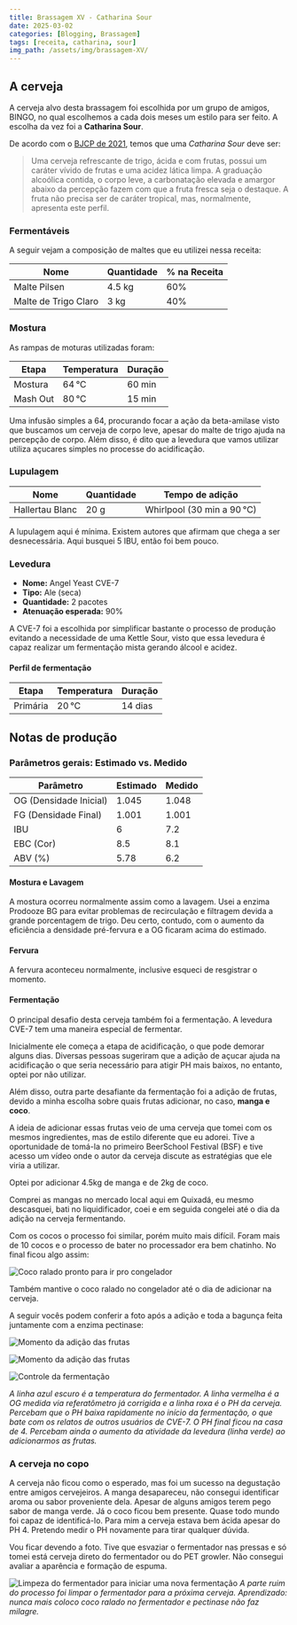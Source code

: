 ```yaml
---
title: Brassagem XV - Catharina Sour
date: 2025-03-02
categories: [Blogging, Brassagem]
tags: [receita, catharina, sour]
img_path: /assets/img/brassagem-XV/
---
```



## A cerveja

A cerveja alvo desta brassagem foi escolhida por um grupo de amigos, BINGO, no qual escolhemos a cada dois meses um estilo para ser feito. A escolha da vez foi a **Catharina Sour**.

De acordo com o [BJCP de 2021](https://bjcp-brasil.github.io/bjcp-2021-pt-br/), temos que uma *Catharina Sour* deve ser:

> Uma cerveja refrescante de trigo, ácida e com frutas, possui um caráter vívido de frutas e uma acidez lática limpa. A graduação alcoólica contida, o corpo leve, a carbonatação elevada e amargor abaixo da percepção fazem com que a fruta fresca seja o destaque. A fruta não precisa ser de caráter tropical, mas, normalmente, apresenta este perfil.



### Fermentáveis

A seguir vejam a composição de maltes que eu utilizei nessa receita:

| Nome                 | Quantidade | % na Receita |
| -------------------- | ---------- | ------------ |
| Malte Pilsen         | 4.5 kg     | 60%          |
| Malte de Trigo Claro | 3 kg       | 40%          |


### Mostura

As rampas de moturas utilizadas foram:

| Etapa    | Temperatura | Duração |
| -------- | ----------- | ------- |
| Mostura  | 64 °C       | 60 min  |
| Mash Out | 80 °C       | 15 min  |


Uma infusão simples a 64, procurando focar a ação da beta-amilase visto que buscamos um cerveja de corpo leve, apesar do malte de trigo ajuda na percepção de corpo. Além disso, é dito que a levedura que vamos utilizar utiliza açucares simples no processe do acidificação.


### Lupulagem

| Nome            | Quantidade | Tempo de adição            | 
| --------------- | ---------- | -------------------------- |
| Hallertau Blanc | 20 g       | Whirlpool (30 min a 90 °C) | 


A lupulagem aqui é mínima. Existem autores que afirmam que chega a ser desnecessária. Aqui busquei 5 IBU, então foi bem pouco.

### Levedura 


* **Nome:** Angel Yeast CVE-7
* **Tipo:** Ale (seca)
* **Quantidade:** 2 pacotes
* **Atenuação esperada:** 90%

A CVE-7 foi a escolhida por simplificar bastante o processo de produção evitando a necessidade de uma Kettle Sour, visto que essa levedura é capaz realizar um fermentação mista gerando álcool e acidez.

#### Perfil de fermentação

| Etapa    | Temperatura | Duração |
| -------- | ----------- | ------- |
| Primária | 20 °C       | 14 dias |




## Notas de produção

### Parâmetros gerais: Estimado vs. Medido

| Parâmetro              | Estimado | Medido |
| ---------------------- | -------- | ------ |
| OG (Densidade Inicial) | 1.045    | 1.048  |
| FG (Densidade Final)   | 1.001    | 1.001  |
| IBU                    | 6        | 7.2    |
| EBC (Cor)              | 8.5      | 8.1    |
| ABV (%)                | 5.78     | 6.2    |


#### Mostura e Lavagem

A mostura ocorreu normalmente assim como a lavagem. Usei a enzima Prodooze BG para evitar problemas de recirculação e filtragem devida a grande porcentagem de trigo. Deu certo, contudo, com o aumento da eficiência a densidade pré-fervura e a OG ficaram acima do estimado.


#### Fervura

A fervura aconteceu normalmente, inclusive esqueci de resgistrar o momento.

#### Fermentação

O principal desafio desta cerveja também foi a fermentação. A levedura CVE-7 tem uma maneira especial de fermentar.

Inicialmente ele começa a etapa de acidificação, o que pode demorar alguns dias. Diversas pessoas sugeriram que a adição de açucar ajuda na acidificação o que seria necessário para atigir PH mais baixos, no entanto, optei por não utilizar.

Além disso, outra parte desafiante da fermentação foi a adição de frutas, devido a minha escolha sobre quais frutas adicionar, no caso, **manga e coco**.

A ideia de adicionar essas frutas veio de uma cerveja que tomei com os mesmos ingredientes, mas de estilo diferente que eu adorei. Tive a oportunidade de tomá-la no primeiro BeerSchool Festival (BSF) e tive acesso um vídeo onde o autor da cerveja discute as estratégias que ele viria a utilizar.

Optei por adicionar 4.5kg de manga e de 2kg de coco.

Comprei as mangas no mercado local aqui em Quixadá, eu mesmo descasquei, bati no liquidificador, coei e em seguida congelei até o dia da adição na cerveja fermentando.

Com os cocos o processo foi similar, porém muito mais difícil. Foram mais de 10 cocos e o processo de bater no processador era bem chatinho. No final ficou algo assim:

![Coco ralado pronto para ir pro congelador](coco-ralado.jpg)

Também mantive o coco ralado no congelador até o dia de adicionar na cerveja.

A seguir vocês podem conferir a foto após a adição e toda a bagunça feita juntamente com a enzima pectinase:


![Momento da adição das frutas](adicao-1.jpg)

![Momento da adição das frutas](adicao-2.jpg)



![Controle da fermentação](fermentacao.png)

_A linha azul escuro é a temperatura do fermentador. A linha vermelha é a OG medida via referatômetro já corrigida e a linha roxa é o PH da cerveja. Percebam que o PH baixa rapidamente no início da fermentação, o que bate com os relatos de outros usuários de CVE-7. O PH final ficou na casa de 4. Percebam ainda o aumento da atividade da levedura (linha verde) ao adicionarmos as frutas._



### A cerveja no copo

A cerveja não ficou como o esperado, mas foi um sucesso na degustação entre amigos cervejeiros. A manga desapareceu, não consegui identificar aroma ou sabor proveniente dela. Apesar de alguns amigos terem pego sabor de manga verde. Já o coco ficou bem presente. Quase todo mundo foi capaz de identificá-lo. Para mim a cerveja estava bem ácida apesar do PH 4. Pretendo medir o PH novamente para tirar qualquer dúvida.

Vou ficar devendo a foto. Tive que esvaziar o fermentador nas pressas e só tomei está cerveja direto do fermentador ou do PET growler. Não consegui avaliar a aparência e formação de espuma.


![Limpeza do fermentador para iniciar uma nova fermentação](limpeza.jpg)
_A parte ruim do processo foi limpar o fermentador para a próxima cerveja. Aprendizado: nunca mais coloco coco ralado no fermentador e pectinase não faz milagre._